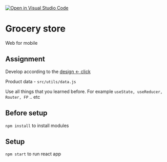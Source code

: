 [![Open in Visual Studio Code](https://classroom.github.com/assets/open-in-vscode-f059dc9a6f8d3a56e377f745f24479a46679e63a5d9fe6f495e02850cd0d8118.svg)](https://classroom.github.com/online_ide?assignment_repo_id=7420353&assignment_repo_type=AssignmentRepo)
# Grocery store

Web for mobile

## Assignment

Develop according to the [design <- click](<https://www.figma.com/file/PDJexyHJlzRgqbkFFvTXf3/Online-Groceries-App-UI-(Community)-(Copy)?node-id=1%3A749>)

Product data - `src/utils/data.js`

Use all things that you learned before. For example `useState, useReducer, Router, FP` .. etc

## Before setup

`npm install` to install modules

## Setup

`npm start` to run react app
